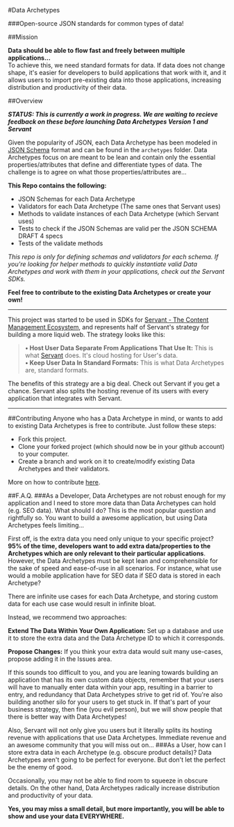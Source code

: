 #Data Archetypes

###Open-source JSON standards for common types of data!

##Mission
  
**Data should be able to flow fast and freely between multiple applications...**  
To achieve this, we need standard formats for data.  If data does not change shape, it's easier for developers to build applications that work with it, and it allows users to import pre-existing data into those applications, increasing distribution and productivity of their data.

##Overview

***STATUS: This is currently a work in progress.  We are waiting to recieve feedback on these before launching Data Archetypes Version 1 and Servant***

Given the popularity of JSON, each Data Archetype has been modeled in [JSON Schema](http://json-schema.org "http://json-schema.org") format and can be found in the `archetypes` folder.  Data Archetypes focus on are meant to be lean and contain only the essential properties/attributes that define and differentiate types of data.  The challenge is to agree on what those properties/attributes are...

**This Repo contains the following:**

 - JSON Schemas for each Data Archetype
 - Validators for each Data Archetype (The same ones that Servant uses)
 - Methods to validate instances of each Data Archetype (which Servant uses) 
 - Tests to check if the JSON Schemas are valid per the JSON SCHEMA DRAFT 4 specs
 - Tests of the validate methods

*This repo is only for defining schemas and validators for each schema.  If you're looking for helper methods to quickly instantiate valid Data Archetypes and work with them in your applications, check out the Servant SDKs.*
 
**Feel free to contribute to the existing Data Archetypes or create your own!**

---

This project was started to be used in SDKs for [Servant - The Content Management Ecosystem](http://servant.co), and represents half of Servant's strategy for building a more liquid web.  The strategy looks like this:

>**• Host User Data Separate From Applications That Use It:**  This is what [Servant](http://servant.co) does.  It's cloud hosting for User's data.  
>**• Keep User Data In Standard Formats:**  This is what Data Archetypes are, standard formats.

The benefits of this strategy are a big deal. Check out Servant if you get a chance.  Servant also splits the hosting revenue of its users with every application that integrates with Servant.

---
##Contributing
Anyone who has a Data Archetype in mind, or wants to add to existing Data Archetypes is free to contribute.  Just follow these steps:

 - Fork this project.
 - Clone your forked project (which should now be in your github account) to your computer.
 - Create a branch and work on it to create/modify existing Data Archetypes and their validators. 

More on how to contribute [here](https://guides.github.com/activities/contributing-to-open-source/).

##F.A.Q.
###As a Developer, Data Archetypes are not robust enough for my application and I need to store more data than Data Archetypes can hold (e.g. SEO data).  What should I do?
This is the most popular question and rightfully so.  You want to build a awesome application, but using Data Archetypes feels limiting...

First off, is the extra data you need only unique to your specific project?  **95% of the time, developers want to add extra data/properties to the Archetypes which are only relevant to their particular applications**.  However, the Data Archetypes must be kept lean and comprehensible for the sake of speed and ease-of-use in all scenarios.  For instance, what use would a mobile application have for SEO data if SEO data is stored in each Archetype?

There are infinite use cases for each Data Archetype, and storing custom data for each use case would result in infinite bloat.

Instead, we recommend two approaches: 

**Extend The Data Within Your Own Application:**  Set up a database and use it to store the extra data and the Data Archetype ID to which it corresponds. 

**Propose Changes:**  If you think your extra data would suit many use-cases, propose adding it in the Issues area.

If this sounds too difficult to you, and you are leaning towards building an application that has its own custom data objects, remember that your users will have to manually enter data within your app, resulting in a barrier to entry, and redundancy that Data Archetypes strive to get rid of.  You're also building another silo for your users to get stuck in.  If that's part of your business strategy, then fine (you evil person), but we will show people that there is better way with Data Archetypes!  

Also, Servant will not only give you users but it literally splits its hosting revenue with applications that use Data Archetypes.  Immediate revenue and an awesome community that you will miss out on...
###As a User, how can I store extra data in each Archetype (e.g. obscure product details)?
Data Archetypes aren't going to be perfect for everyone.  But don't let the perfect be the enemy of good.  

Occasionally, you may not be able to find room to squeeze in obscure details.  On the other hand, Data Archetypes radically increase distribution and productivity of your data.  

**Yes, you may miss a small detail, but more importantly, you will be able to show and use your data EVERYWHERE.**



